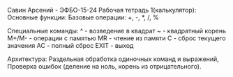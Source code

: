 Савин Арсений - ЭФБО-15-24
Рабочая тетрадь 1(калькулятор):
Основные функции:
Базовые операции: +, -, *, /, %

Специальные команды:
 ^ - возведение в квадрат
 ~ - квадратный корень
 M+/M- - операции с памятью
 MR - чтение из памяти
 C - сброс текущего значения
 AC - полный сброс
 EXIT - выход

Архитектура:
 Раздельная обработка одиночных команд и выражений,
 Проверка ошибок (деление на ноль, корень из отрицательного).
